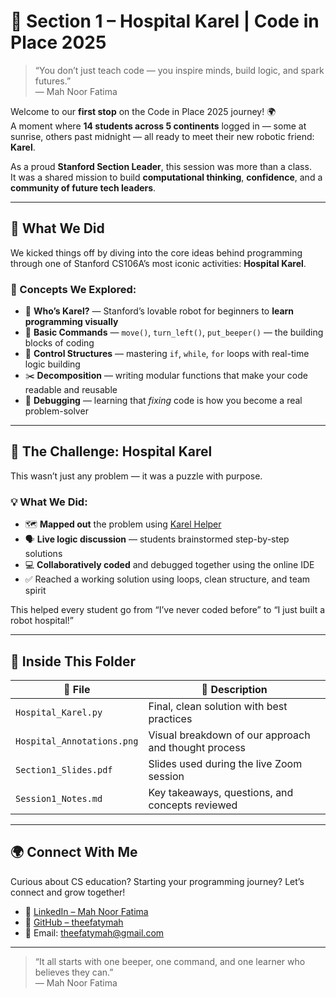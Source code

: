 # 🏥 Section 1 – Hospital Karel | Code in Place 2025

> “You don’t just teach code — you inspire minds, build logic, and spark futures.”  
> — Mah Noor Fatima

Welcome to our **first stop** on the Code in Place 2025 journey! 🌍  
A moment where **14 students across 5 continents** logged in — some at sunrise, others past midnight — all ready to meet their new robotic friend: **Karel**.

As a proud **Stanford Section Leader**, this session was more than a class.  
It was a shared mission to build **computational thinking**, **confidence**, and a **community of future tech leaders**.

---

## 🎯 What We Did

We kicked things off by diving into the core ideas behind programming through one of Stanford CS106A’s most iconic activities: **Hospital Karel**.

### 🚀 Concepts We Explored:
- 🤖 **Who’s Karel?** — Stanford’s lovable robot for beginners to **learn programming visually**
- 🧱 **Basic Commands** — `move()`, `turn_left()`, `put_beeper()` — the building blocks of coding
- 🔁 **Control Structures** — mastering `if`, `while`, `for` loops with real-time logic building
- ✂️ **Decomposition** — writing modular functions that make your code readable and reusable
- 🧠 **Debugging** — learning that *fixing* code is how you become a real problem-solver

---

## 🏥 The Challenge: Hospital Karel

This wasn’t just any problem — it was a puzzle with purpose.

### 💡 What We Did:
- 🗺️ **Mapped out** the problem using [Karel Helper](https://karelhelper.com/)
- 🗣️ **Live logic discussion** — students brainstormed step-by-step solutions
- 💻 **Collaboratively coded** and debugged together using the online IDE
- ✅ Reached a working solution using loops, clean structure, and team spirit

This helped every student go from “I’ve never coded before” to “I just built a robot hospital!”

---

## 📁 Inside This Folder

| 📂 File | 📌 Description |
|--------|----------------|
| `Hospital_Karel.py` | Final, clean solution with best practices |
| `Hospital_Annotations.png` | Visual breakdown of our approach and thought process |
| `Section1_Slides.pdf` | Slides used during the live Zoom session |
| `Session1_Notes.md` | Key takeaways, questions, and concepts reviewed |

---

## 🌍 Connect With Me

Curious about CS education? Starting your programming journey? Let’s connect and grow together!

- 💼 [LinkedIn – Mah Noor Fatima](https://www.linkedin.com/in/theefatymah/)
- 🐙 [GitHub – theefatymah](https://github.com/theefatymah)
- 📧 Email: [theefatymah@gmail.com](mailto:theefatymah@gmail.com)

---

> “It all starts with one beeper, one command, and one learner who believes they can.”  
> — Mah Noor Fatima


